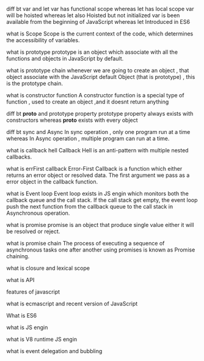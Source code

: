 diff bt var and let
var has functional scope whereas let has local scope
var will be hoisted whereas let also Hoisted but not initialized
var is been available from the beginning of JavaScript whereas let Introduced in ES6

what is Scope
Scope is the current context of the code, which determines the accessibility of variables.

what is prototype 
prototype is an object which associate with all the functions and objects in JavaScript by default.

what is prototype chain 
whenever we are going to create an object , that object associate with the JavaScript default Object (that is prototype) , this is the prototype chain.

what is constructor function 
A constructor function is a special type of function , used to create an object ,and it doesnt return anything

diff bt __proto__ and prototype property
prototype property always exists with constructors whereas
__proto__ exists with every object

diff bt sync and Async
In sync operation , only one program run at a time whereas In Async operation , multiple program can run at a time.

what is callback hell
Callback Hell is an anti-pattern with multiple nested callbacks.

what is errFirst callback 
Error-First Callback is a function which either returns an error object or resolved data. The first argument we pass as a error object in the callback function.

what is Event loop
Event loop exists in JS engin which monitors both the callback queue and the call stack. If the call stack get empty, the event loop push the next function from the callback queue to the call stack in Asynchronous operation.

what is promise 
promise is an object that produce single value either it will be resolved or reject.

what is promise chain
The process of executing a sequence of asynchronous tasks one after another using promises is known as Promise chaining. 

what is closure and lexical scope 

what is API

features of javascript

what is ecmascript and recent version of JavaScript

What is ES6

what is JS engin 

what is V8 runtime JS engin

what is event delegation and bubbling
